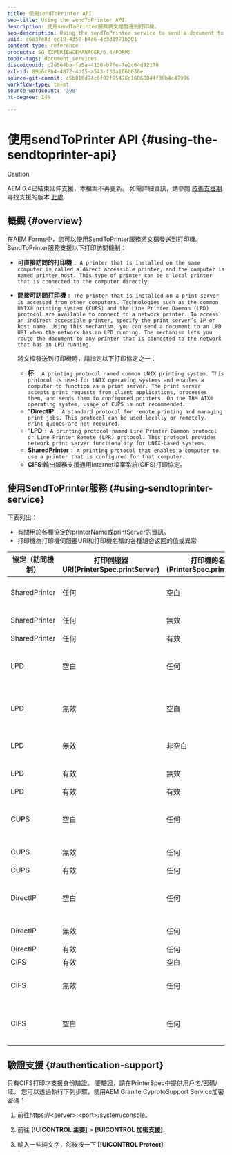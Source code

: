 ```yaml
---
title: 使用sendToPrinter API
seo-title: Using the sendToPrinter API
description: 使用sendToPrinter服務將文檔發送到打印機。
seo-description: Using the sendToPrinter service to send a document to printer.
uuid: c6a3fe8d-ec19-4350-b4a6-4c3d1971b501
content-type: reference
products: SG_EXPERIENCEMANAGER/6.4/FORMS
topic-tags: document_services
discoiquuid: c2d564ba-fa5a-4130-b7fe-7e2c64d92170
exl-id: 89b6c8b4-4872-4bf5-a543-f33a1660636e
source-git-commit: c5b816d74c6f02f85476d16868844f39b4c47996
workflow-type: tm+mt
source-wordcount: '398'
ht-degree: 14%

---
```


# 使用sendToPrinter API {#using-the-sendtoprinter-api}

>[!CAUTION]
>
>AEM 6.4已結束延伸支援，本檔案不再更新。 如需詳細資訊，請參閱 [技術支援期](https://helpx.adobe.com//tw/support/programs/eol-matrix.html). 尋找支援的版本 [此處](https://experienceleague.adobe.com/docs/).

## 概觀 {#overview}

在AEM Forms中，您可以使用SendToPrinter服務將文檔發送到打印機。 SendToPrinter服務支援以下打印訪問機制：

* **可直接訪問的打印機** `: A printer that is installed on the same computer is called a direct accessible printer, and the computer is named printer host. This type of printer can be a local printer that is connected to the computer directly.`

* **間接可訪問打印機** `: The printer that is installed on a print server is accessed from other computers. Technologies such as the common UNIX® printing system (CUPS) and the Line Printer Daemon (LPD) protocol are available to connect to a network printer. To access an indirect accessible printer, specify the print server’s IP or host name. Using this mechanism, you can send a document to an LPD URI when the network has an LPD running. The mechanism lets you route the document to any printer that is connected to the network that has an LPD running.`

   將文檔發送到打印機時，請指定以下打印協定之一：

   * **杯** `: A printing protocol named common UNIX printing system. This protocol is used for UNIX operating systems and enables a computer to function as a print server. The print server accepts print requests from client applications, processes them, and sends them to configured printers. On the IBM AIX® operating system, usage of CUPS is not recommended.`
   * &quot;**DirectIP** `: A standard protocol for remote printing and managing print jobs. This protocol can be used locally or remotely. Print queues are not required.`
   * &quot;**LPD** `: A printing protocol named Line Printer Daemon protocol or Line Printer Remote (LPR) protocol. This protocol provides network print server functionality for UNIX-based systems.`
   * **SharedPrinter** `: A printing protocol that enables a computer to use a printer that is configured for that computer.`
   * **CIFS**:輸出服務支援通用Internet檔案系統(CIFS)打印協定。

## 使用SendToPrinter服務 {#using-sendtoprinter-service}

下表列出：

* 有關用於各種協定的printerName或printServer的資訊。
* 打印機為打印機伺服器URI和打印機名稱的各種組合返回的值或異常

| 協定（訪問機制） | 打印伺服器URI(PrinterSpec.printServer) | 打印機的名稱(PrinterSpec.printerName) | 結果 |
|--- |--- |--- |--- |
| SharedPrinter | 任何 | 空白 | 例外：必要參數sPrinterName不能為空。 |
| SharedPrinter | 任何 | 無效 | 異常表示找不到打印機。 |
| SharedPrinter | 任何 | 有效 | 打印作業成功。 |
| LPD | 空白 | 任何 | 表示必要參數sPrintServerUri不能為空的異常。 |
| LPD | 無效 | 空白 | 表示必要參數sPrinterName不能為空的異常。 |
| LPD | 無效 | 非空白 | 未找到sPrintServerUri的異常。 |
| LPD | 有效 | 無效 | 表示找不到打印機的異常。 |
| LPD | 有效 | 有效 | 成功打印作業。 |
| CUPS | 空白 | 任何 | 表示必要參數sPrintServerUri不能為空的異常。 |
| CUPS | 無效 | 任何 | 表示找不到打印機的異常。 |
| CUPS | 有效 | 任何 | 打印作業成功。 |
| DirectIP | 空白 | 任何 | 表示必要參數sPrintServerUri不能為空的異常。 |
| DirectIP | 無效 | 任何 | 表示找不到打印機的異常。 |
| DirectIP | 有效 | 任何 | 打印作業成功。 |
| CIFS | 有效 | 空白 | 打印作業成功。 |
| CIFS | 無效 | 任何 | 使用CIFS打印時出現未知錯誤。 |
| CIFS | 空白 | 任何 | 表示必要參數sPrintServerUri不能為空的異常。 |

## 驗證支援 {#authentication-support}

只有CIFS打印才支援身份驗證。 要驗證，請在PrinterSpec中提供用戶名/密碼/域。 您可以透過執行下列步驟，使用AEM Granite CyprotoSupport Service加密密碼：

1. 前往https://&lt;server>:&lt;port>/system/console。

1. 前往 **[!UICONTROL 主要]** > **[!UICONTROL 加密支援]**.

1. 輸入一些純文字，然後按一下 **[!UICONTROL Protect]**.
